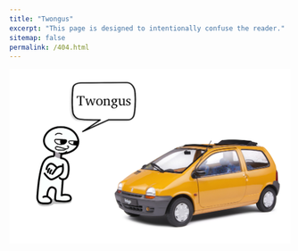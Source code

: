 ```yaml
---
title: "Twongus"
excerpt: "This page is designed to intentionally confuse the reader."
sitemap: false
permalink: /404.html
---
```


![404](https://raw.githubusercontent.com/jack23247/blog/master/img/twongus.png)



